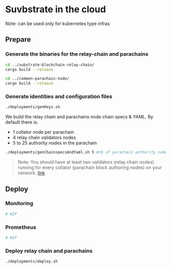 # Suvbstrate in the cloud

Note: can be used only for kubernetes type infras

## Prepare

### Generate the binaries for the relay-chain and parachains

```bash
cd ../substrate-blockchain-relay-chain/
cargo build --release

```

```bash
cd ../common-parachain-node/
cargo build --release
```

### Generate identities and configuration files

```bash
./deployments/genKeys.sh
```


We build the relay chain and parachains node chain specs & YAML. By default there is:
- 1 collator node per parachain
- 4 relay chain validators nodes
- 5 to 25 authority nodes in the parachain

```bash
./deployments/genChainspecsAndYaml.sh 5 #nb of parachain authority nodes
```


> Note: You should have at least two validators (relay chain nodes) running for every collator (parachain block authoring nodes) on your network. [link](https://docs.substrate.io/reference/how-to-guides/parachains/add-paranodes/)


## Deploy

### Monitoring

```bash
# WIP
```

### Prometheus

```bash
# WIP
```

### Deploy relay chain and parachains

```bash
./deployments/deploy.sh
```